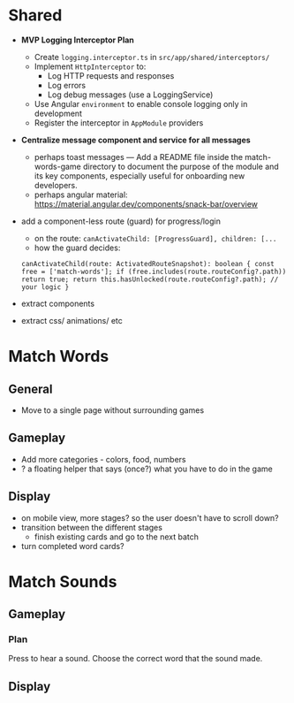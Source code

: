 # Shared

- **MVP Logging Interceptor Plan**
  - Create `logging.interceptor.ts` in `src/app/shared/interceptors/`
  - Implement `HttpInterceptor` to:
    - Log HTTP requests and responses
    - Log errors
    - Log debug messages (use a LoggingService)
  - Use Angular `environment` to enable console logging only in development
  - Register the interceptor in `AppModule` providers
- **Centralize message component and service for all messages**
  - perhaps toast messages
    — Add a README file inside the match-words-game directory to document the purpose of the module and its key components, especially useful for onboarding new developers.
  - perhaps angular material: https://material.angular.dev/components/snack-bar/overview

- add a component-less route (guard) for progress/login
  - on the route:
    `canActivateChild: [ProgressGuard],
    children: [...`
  - how the guard decides:

  `canActivateChild(route: ActivatedRouteSnapshot): boolean {
  const free = ['match-words'];
  if (free.includes(route.routeConfig?.path)) return true;
  return this.hasUnlocked(route.routeConfig?.path); // your logic
}`
- extract components
- extract css/ animations/ etc

# Match Words

## General

- Move to a single page without surrounding games

## Gameplay

- Add more categories - colors, food, numbers
- ? a floating helper that says (once?) what you have to do in the game

## Display

- on mobile view, more stages? so the user doesn't have to scroll down?
- transition between the different stages
  - finish existing cards and go to the next batch
- turn completed word cards?

# Match Sounds

## Gameplay

### Plan

Press to hear a sound. Choose the correct word that the sound made.

## Display
